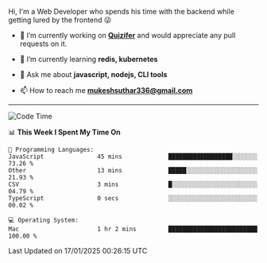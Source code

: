 Hi, I'm a Web Developer who spends his time with the backend while getting lured by the frontend 😜

- 🔭 I’m currently working on **[Quizifer](https://github.com/SutharMukesh/Quizifer/)** and would appreciate any pull requests on it.

- 🌱 I’m currently learning **redis, kubernetes**

- 💬 Ask me about **javascript, nodejs, CLI tools**

- 📫 How to reach me **mukeshsuthar336@gmail.com**

---
<!--START_SECTION:waka-->
![Code Time](http://img.shields.io/badge/Code%20Time-3%2C216%20hrs%2011%20mins-blue)

📊 **This Week I Spent My Time On** 

```text
💬 Programming Languages: 
JavaScript               45 mins             ██████████████████░░░░░░░   73.26 % 
Other                    13 mins             █████░░░░░░░░░░░░░░░░░░░░   21.93 % 
CSV                      3 mins              █░░░░░░░░░░░░░░░░░░░░░░░░   04.79 % 
TypeScript               0 secs              ░░░░░░░░░░░░░░░░░░░░░░░░░   00.02 % 

💻 Operating System: 
Mac                      1 hr 2 mins         █████████████████████████   100.00 % 
```


 Last Updated on 17/01/2025 00:26:15 UTC
<!--END_SECTION:waka-->
